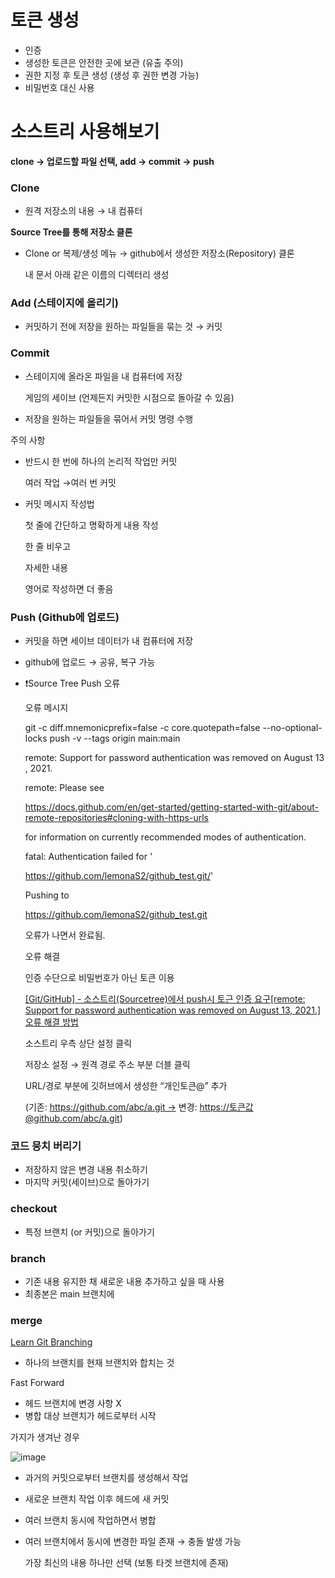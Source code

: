 
# 토큰 생성

- 인증
- 생성한 토큰은 안전한 곳에 보관 (유출 주의)
- 권한 지정 후 토큰 생성 (생성 후 권한 변경 가능)
- 비밀번호 대신 사용

# 소스트리 사용해보기

**clone → 업로드할 파일 선택, add → commit → push**

### Clone

- 원격 저장소의 내용 → 내 컴퓨터

**Source Tree를 통해 저장소 클론**

- Clone or 복제/생성 메뉴 → github에서 생성한 저장소(Repository) 클론
    
    내 문서 아래 같은 이름의 디렉터리 생성
    

### Add (스테이지에 올리기)

- 커밋하기 전에 저장을 원하는 파일들을 묶는 것 → 커밋

### Commit

- 스테이지에 올라온 파일을 내 컴퓨터에 저장
    
    게임의 세이브 (언제든지 커밋한 시점으로 돌아갈 수 있음)
    
- 저장을 원하는 파일들을 묶어서 커밋 명령 수행

주의 사항

- 반드시 한 번에 하나의 논리적 작업만 커밋
    
    여러 작업 →여러 번 커밋
    
- 커밋 메시지 작성법
    
    첫 줄에 간단하고 명확하게 내용 작성
    
    한 줄 비우고
    
    자세한 내용
    
    영어로 작성하면 더 좋음
    

### Push (Github에 업로드)

- 커밋을 하면 세이브 데이터가 내 컴퓨터에 저장
- github에 업로드 → 공유, 복구 가능

- ❗Source Tree Push 오류
    
    오류 메시지
    
    git -c diff.mnemonicprefix=false -c core.quotepath=false --no-optional-locks push -v --tags origin main:main
    
    remote: Support for password authentication was removed on August 13, 2021.
    
    remote: Please see
    
    https://docs.github.com/en/get-started/getting-started-with-git/about-remote-repositories#cloning-with-https-urls
    
    for information on currently recommended modes of authentication.
    
    fatal: Authentication failed for '
    
    https://github.com/lemonaS2/github_test.git/'
    
    Pushing to
    
    https://github.com/lemonaS2/github_test.git
    
    오류가 나면서 완료됨.
    
    오류 해결
    
    인증 수단으로 비밀번호가 아닌 토큰 이용
    
    [[Git/GitHub] - 소스트리(Sourcetree)에서 push시 토근 인증 요구[remote: Support for password authentication was removed on August 13, 2021.] 오류 해결 방법](https://pingfanzhilu.tistory.com/entry/GitGitHub-소스트리Sourcetree에서-push시-토근-인증-요구remote-Support-for-password-authentication-was-removed-on-August-13-2021-오류-해결-방법)
    
    소스트리 우측 상단 설정 클릭
    
    저장소 설정 → 원격 경로 주소 부분 더블 클릭
    
    URL/경로 부분에 깃허브에서 생성한 “개인토큰@” 추가
    
    (기존: https://github.com/abc/a.git -> 변경: [https://토큰값@github.com/abc/a.git](https://%ED%86%A0%ED%81%B0%EA%B0%92@github.com/abc/a.git))
    

### 코드 뭉치 버리기

- 저장하지 않은 변경 내용 취소하기
- 마지막 커밋(세이브)으로 돌아가기

### checkout

- 특정 브랜치 (or 커밋)으로 돌아가기

### branch

- 기존 내용 유지한 채 새로운 내용 추가하고 싶을 때 사용
- 최종본은 main 브랜치에

### merge

[Learn Git Branching](https://learngitbranching.js.org/)

- 하나의 브랜치를 현재 브랜치와 합치는 것

Fast Forward

- 헤드 브랜치에 변경 사항 X
- 병합 대상 브랜치가 헤드로부터 시작

가지가 생겨난 경우

![image](https://github.com/MinjiK11/hello-world/assets/97442492/f9f23da4-2b50-47b9-90af-7570025cabdf)


- 과거의 커밋으로부터 브랜치를 생성해서 작업
- 새로운 브랜치 작업 이후 헤드에 새 커밋
- 여러 브랜치 동시에 작업하면서 병합
- 여러 브랜치에서 동시에 변경한 파일 존재 → 충돌 발생 가능
    
    가장 최신의 내용 하나만 선택 (보통 타겟 브랜치에 존재)
